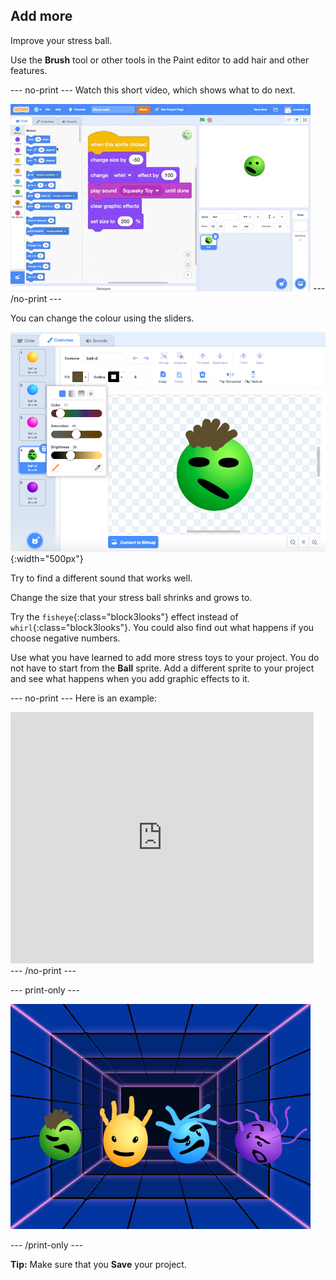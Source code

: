 ## Add more

Improve your stress ball.

Use the **Brush** tool or other tools in the Paint editor to add hair and other features.

--- no-print ---
Watch this short video, which shows what to do next.

![screenshot](images/balls-step7.gif)
--- /no-print ---

You can change the colour using the sliders.

![screenshot](images/balls-brush-paint.png){:width="500px"}

Try to find a different sound that works well.

Change the size that your stress ball shrinks and grows to.

Try the `fisheye`{:class="block3looks"} effect instead of `whirl`{:class="block3looks"}. You could also find out what happens if you choose negative numbers.

Use what you have learned to add more stress toys to your project. You do not have to start from the **Ball** sprite. Add a different sprite to your project and see what happens when you add graphic effects to it.

--- no-print ---
Here is an example:

<div class="scratch-preview">
  <iframe src="https://scratch.mit.edu/projects/403409939/embed" allowtransparency="true" width="485" height="402" frameborder="0" scrolling="no" allowfullscreen></iframe>
</div>
--- /no-print ---

--- print-only ---

![Complete project](images/balls-challenge-static.png)

--- /print-only ---

__Tip:__ Make sure that you **Save** your project.
